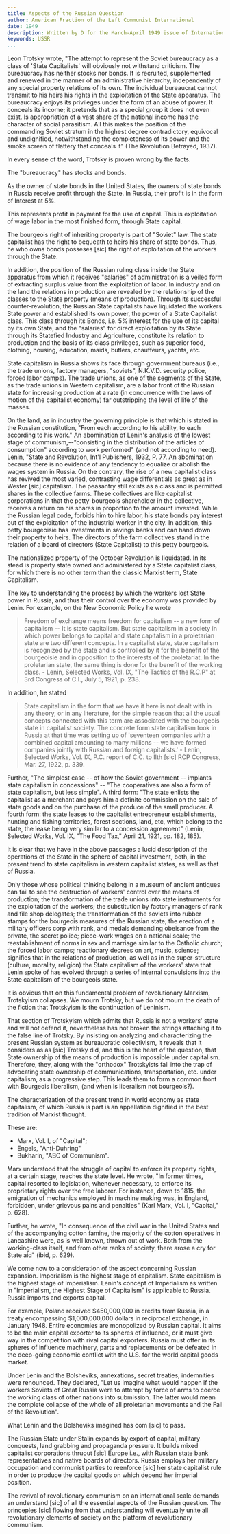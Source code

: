 ```yaml
---
title: Aspects of the Russian Question
author: American Fraction of the Left Communist International
date: 1949
description: Written by D for the March-April 1949 issue of International Bulletin, the publication of the American Fraction of the Left Communist International. Punctuation errors in the text below were present in the original.
keywords: USSR
...
```


Leon Trotsky wrote, "The attempt to represent the Soviet bureaucracy as a class of 'State Capitalists' will obviously not withstand criticism. The bureaucracy has neither stocks nor bonds. It is recruited, supplemented and renewed in the manner of an administrative hierarchy, independently of any special property relations of its own. The individual bureaucrat cannot transmit to his heirs his rights in the exploitation of the State apparatus. The bureaucracy enjoys its privileges under the form of an abuse of power. It conceals its income; it pretends that as a special group it does not even exist. Is appropriation of a vast share of the national income has the character of social parasitism. All this makes the position of the commanding Soviet stratum in the highest degree contradictory, equivocal and undignified, notwithstanding the completeness of its power and the smoke screen of flattery that conceals it" (The Revolution Betrayed, 1937).

In every sense of the word, Trotsky is proven wrong by the facts.

The "bureaucracy" has stocks and bonds.

As the owner of state bonds in the United States, the owners of state bonds in Russia receive profit through the State. In Russia, their profit is in the form of Interest at 5%.

This represents profit in payment for the use of capital. This is exploitation of wage labor in the most finished form, through State capital.

The bourgeois right of inheriting property is part of "Soviet" law. The state capitalist has the right to bequeath to heirs his share of state bonds. Thus, he who owns bonds posseses [sic] the right of exploitation of the workers through the State.

In addition, the position of the Russian ruling class inside the State apparatus from which it receives "salaries" of administration is a veiled form of extracting surplus value from the exploitation of labor. In industry and on the land the relations in production are revealed by the relationship of the classes to the State property (means of production). Through its successful counter-revolution, the Russian State capitalists have liquidated the workers State power and established its own power, the power of a State Capitalist class. This class through its Bonds, i.e. 5% interest for the use of its capital by its own State, and the "salaries" for direct exploitation by its State through its Statefied Industry and Agriculture, constitute its relation to production and the basis of its class privileges, such as superior food, clothing, housing, education, maids, butlers, chauffeurs, yachts, etc.

State capitalism in Russia shows its face through government bureaus (i.e., the trade unions, factory managers, "soviets", N.K.V.D. security police, forced labor camps). The trade unions, as one of the segments of the State, as the trade unions in Western capitalism, are a labor front of the Russian state for increasing production at a rate (in concurrence with the laws of motion of the capitalist economy) far outstripping the level of life of the masses.

On the land, as in industry the governing principle is that which is stated in the Russian constitution, "From each according to his ability, to each according to his work." An abomination of Lenin's analysis of the lowest stage of communism,--"consisting in the distribution of the articles of consumption" according to work performed" (and not according to need). Lenin, "State and Revolution, Int'l Publishers, 1932, P. 77. An abomination because there is no evidence of any tendency to equalize or abolish the wages system in Russia. On the contrary, the rise of a new capitalist class has revived the most varied, contrasting wage differentials as great as in Wester [sic] capitalism. The peasantry still exists as a class and is permitted shares in the collective farms. These collectives are like capitalist corporations in that the petty-bourgeois shareholder in the collective, receives a return on his shares in proportion to the amount invested. While the Russian legal code, forbids him to hire labor, his state bonds pay interest out of the exploitation of the industrial worker in the city. In addition, this petty bourgeoisie has investments in savings banks and can hand down their property to heirs. The directors of the farm collectives stand in the relation of a board of directors (State Capitalist) to this petty bourgeois.

The nationalized property of the October Revolution is liquidated. In its stead is property state owned and administered by a State capitalist class, for which there is no other term than the classic Marxist term, State Capitalism.

The key to understanding the process by which the workers lost State power in Russia, and thus their control over the economy was provided by Lenin. For example, on the New Economic Policy he wrote

>Freedom of exchange means freedom for capitalism -- a new form of capitalism -- It is state capitalism. But state capitalism in a society in which power belongs to capital and state capitalism in a proletarian state are two different concepts. In a capitalist state, state capitalism is recognized by the state and is controlled by it for the benefit of the bourgeoisie and in opposition to the interests of the proletariat. In the proletarian state, the same thing is done for the benefit of the working class. - Lenin, Selected Works, Vol. IX, "The Tactics of the R.C.P" at 3rd Congress of C.I., July 5, 1921, p. 238.

In addition, he stated

>State capitalism in the form that we have it here is not dealt with in any theory, or in any literature, for the simple reason that all the usual concepts connected with this term are associated with the bourgeois state in capitalist society. The concrete form state capitalism took in Russia at that time was setting up of 'seventeen companies with a combined capital amounting to many millions -- we have formed companies jointly with Russian and foreign capitalists.' - Lenin, Selected Works, Vol. IX, P.C. report of C.C. to IIth [sic] RCP Congress, Mar. 27, 1922, p. 339.

Further, "The simplest case -- of how the Soviet government -- implants state capitalism in concessions" -- "The cooperatives are also a form of state capitalism, but less simple". A third form: "The state enlists the capitalist as a merchant and pays him a definite commission on the sale of state goods and on the purchase of the produce of the small producer. A fourth form: the state leases to the capitalist entrepreneur establishments, hunting and fishing territories, forest sections, land, etc, which belong to the state, the lease being very similar to a concession agreement" (Lenin, Selected Works, Vol. IX, "The Food Tax," April 21, 1921, pp. 182, 185).

It is clear that we have in the above passages a lucid description of the operations of the State in the sphere of capital investment, both, in the present trend to state capitalism in western capitalist states, as well as that of Russia.

Only those whose political thinking belong in a museum of ancient antiques can fail to see the destruction of workers' control over the means of production; the transformation of the trade unions into state instruments for the exploitation of the workers; the substitution by factory managers of rank and file shop delegates; the transformation of the soviets into rubber stamps for the bourgeois measures of the Russian state; the erection of a military officers corp with rank, and medals demanding obeisance from the private, the secret police; piece-work wages on a national scale; the reestablishment of norms in sex and marriage similar to the Catholic church; the forced labor camps; reactionary decrees on art, music, science; signifies that in the relations of production, as well as in the super-structure (culture, morality, religion) the State capitalism of the workers' state that Lenin spoke of has evolved through a series of internal convulsions into the State capitalism of the bourgeois state.

It is obvious that on this fundamental problem of revolutionary Marxism, Trotskyism collapses. We mourn Trotsky, but we do not mourn the death of the fiction that Trotskyism is the continuation of Leninism.

That section of Trotskyism which admits that Russia is not a workers' state and will not defend it, nevertheless has not broken the strings attaching it to the false line of Trotsky. By insisting on analyzing and characterizing the present Russian system as bureaucratic collectivism, it reveals that it considers as as [sic] Trotsky did, and this is the heart of the question, that State ownership of the means of production is impossible under capitalism. Therefore, they, along with the "orthodox" Trotskyists fall into the trap of advocating state ownership of communications, transportation, etc. under capitalism, as a progressive step. This leads them to form a common front with Bourgeois liberalism, (and when is liberalism not bourgeois?).

The characterization of the present trend in world economy as state capitalism, of which Russia is part is an appellation dignified in the best tradition of Marxist thought.

These are:

* Marx, Vol. I, of "Capital";
* Engels, "Anti-Duhring"
* Bukharin, "ABC of Communism".

Marx understood that the struggle of capital to enforce its property rights, at a certain stage, reaches the state level. He wrote, "In former times, capital resorted to legislation, whenever necessary, to enforce its proprietary rights over the free laborer. For instance, down to 1815, the emigration of mechanics employed in machine making was, in England, forbidden, under grievous pains and penalties" (Karl Marx, Vol. I, "Capital," p. 628).

Further, he wrote, "In consequence of the civil war in the United States and of the accompanying cotton famine, the majority of the cotton operatives in Lancashire were, as is well known, thrown out of work. Both from the working-class itself, and from other ranks of society, there arose a cry for State aid" (ibid, p. 629).

We come now to a consideration of the aspect concerning Russian expansion. Imperialism is the highest stage of capitalism. State capitalism is the highest stage of Imperialism. Lenin's concept of Imperialism as written in "Imperialism, the Highest Stage of Capitalism" is applicable to Russia. Russia imports and exports capital.

For example, Poland received $450,000,000 in credits from Russia, in a treaty encompassing $1,000,000,000 dollars in reciprocal exchange, in January 1948. Entire economies are monopolized by Russian capital. It aims to be the main capital exporter to its spheres of influence, or it must give way in the competition with rival capital exporters. Russia must offer in its spheres of influence machinery, parts and replacements or be defeated in the deep-going economic conflict with the U.S. for the world capital goods market.

Under Lenin and the Bolsheviks, annexations, secret treaties, indemnities were renounced. They declared, "Let us imagine what would happen if the workers Soviets of Great Russia were to attempt by force of arms to coerce the working class of other nations into submission. The latter would mean the complete collapse of the whole of all proletarian movements and the Fall of the Revolution".

What Lenin and the Bolsheviks imagined has com [sic] to pass.

The Russian State under Stalin expands by export of capital, military conquests, land grabbing and propaganda pressure. It builds mixed capitalist corporations thruout [sic] Europe i.e., with Russian state bank representatives and native boards of directors. Russia employs her military occupation and communist parties to reenforce [sic] her state capitalist rule in order to produce the capital goods on which depend her imperial position.

The revival of revolutionary communism on an international scale demands an understand [sic] of all the essential aspects of the Russian question. The princeples [sic] flowing from that understanding will eventually unite all revolutionary elements of society on the platform of revolutionary communism.
